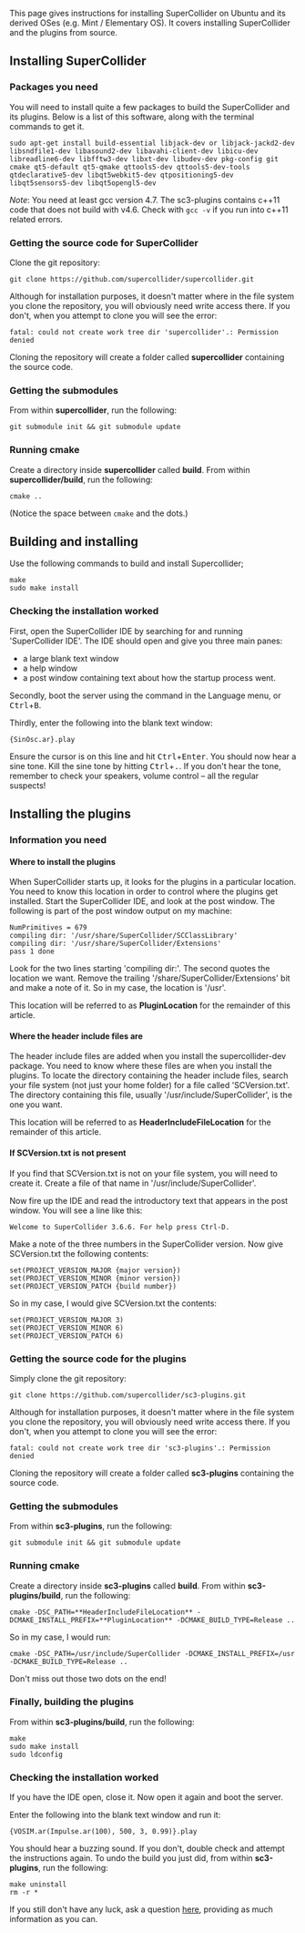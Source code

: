 This page gives instructions for installing SuperCollider on Ubuntu and its derived OSes (e.g. Mint / Elementary OS). It covers installing SuperCollider and the plugins from source.

## Installing SuperCollider
### Packages you need
You will need to install quite a few packages to build the SuperCollider and its plugins. Below is a list of this software, along with the terminal commands to get it.

    sudo apt-get install build-essential libjack-dev or libjack-jackd2-dev libsndfile1-dev libasound2-dev libavahi-client-dev libicu-dev libreadline6-dev libfftw3-dev libxt-dev libudev-dev pkg-config git cmake qt5-default qt5-qmake qttools5-dev qttools5-dev-tools qtdeclarative5-dev libqt5webkit5-dev qtpositioning5-dev libqt5sensors5-dev libqt5opengl5-dev

*Note*: You need at least gcc version 4.7. The sc3-plugins contains c++11 code that does not build with v4.6. Check with `gcc -v` if you run into c++11 related errors.

### Getting the source code for SuperCollider
Clone the git repository:

    git clone https://github.com/supercollider/supercollider.git

Although for installation purposes, it doesn't matter where in the file system you clone the repository, you will obviously need write access there. If you don't, when you attempt to clone you will see the error:

    fatal: could not create work tree dir 'supercollider'.: Permission denied

Cloning the repository will create a folder called **supercollider** containing the source code.
### Getting the submodules
From within **supercollider**, run the following:

    git submodule init && git submodule update

### Running cmake
Create a directory inside **supercollider** called **build**. From within **supercollider/build**, run the following:

    cmake ..

(Notice the space between `cmake` and the dots.)

## Building and installing
Use the following commands to build and install Supercollider;

    make
    sudo make install

### Checking the installation worked
First, open the SuperCollider IDE by searching for and running 'SuperCollider IDE'. The IDE should open and give you three main panes:
* a large blank text window
* a help window
* a post window containing text about how the startup process went.

Secondly, boot the server using the command in the Language menu, or <kbd>Ctrl</kbd>+<kbd>B</kbd>.

Thirdly, enter the following into the blank text window:

    {SinOsc.ar}.play

Ensure the cursor is on this line and hit <kbd>Ctrl</kbd>+<kbd>Enter</kbd>. You should now hear a sine tone. Kill the sine tone by hitting <kbd>Ctrl</kbd>+<kbd>.</kbd>.
If you don't hear the tone, remember to check your speakers, volume control – all the regular suspects!

## Installing the plugins
### Information you need
#### Where to install the plugins
When SuperCollider starts up, it looks for the plugins in a particular location. You need to know this location in order to control where the plugins get installed.
Start the SuperCollider IDE, and look at the post window. The following is part of the post window output on my machine: 

    NumPrimitives = 679
    compiling dir: '/usr/share/SuperCollider/SCClassLibrary'
    compiling dir: '/usr/share/SuperCollider/Extensions'
    pass 1 done

Look for the two lines starting 'compiling dir:'. The second quotes the location we want. Remove the trailing '/share/SuperCollider/Extensions' bit and make a note of it. So in my case, the location is '/usr'.

This location will be referred to as **PluginLocation** for the remainder of this article.
#### Where the header include files are
The header include files are added when you install the supercollider-dev package. You need to know where these files are when you install the plugins.
To locate the directory containing the header include files, search your file system (not just your home folder) for a file called 'SCVersion.txt'. The directory containing this file, usually '/usr/include/SuperCollider', is the one you want.

This location will be referred to as **HeaderIncludeFileLocation** for the remainder of this article.

#### If SCVersion.txt is not present
If you find that SCVersion.txt is not on your file system, you will need to create it. Create a file of that name in '/usr/include/SuperCollider'.

Now fire up the IDE and read the introductory text that appears in the post window. You will see a line like this:

    Welcome to SuperCollider 3.6.6. For help press Ctrl-D.

Make a note of the three numbers in the SuperCollider version. Now give SCVersion.txt the following contents:

    set(PROJECT_VERSION_MAJOR {major version})
    set(PROJECT_VERSION_MINOR {minor version})
    set(PROJECT_VERSION_PATCH {build number})

So in my case, I would give SCVersion.txt the contents:

    set(PROJECT_VERSION_MAJOR 3)
    set(PROJECT_VERSION_MINOR 6)
    set(PROJECT_VERSION_PATCH 6)

### Getting the source code for the plugins
Simply clone the git repository:

    git clone https://github.com/supercollider/sc3-plugins.git

Although for installation purposes, it doesn't matter where in the file system you clone the repository, you will obviously need write access there. If you don't, when you attempt to clone you will see the error:

    fatal: could not create work tree dir 'sc3-plugins'.: Permission denied

Cloning the repository will create a folder called **sc3-plugins** containing the source code.
### Getting the submodules
From within **sc3-plugins**, run the following:

    git submodule init && git submodule update

### Running cmake
Create a directory inside **sc3-plugins** called **build**. From within **sc3-plugins/build**, run the following:

    cmake -DSC_PATH=**HeaderIncludeFileLocation** -DCMAKE_INSTALL_PREFIX=**PluginLocation** -DCMAKE_BUILD_TYPE=Release ..

So in my case, I would run:

    cmake -DSC_PATH=/usr/include/SuperCollider -DCMAKE_INSTALL_PREFIX=/usr -DCMAKE_BUILD_TYPE=Release ..

Don't miss out those two dots on the end!
### Finally, building the plugins
From within **sc3-plugins/build**, run the following:

    make
    sudo make install
    sudo ldconfig

### Checking the installation worked
If you have the IDE open, close it. Now open it again and boot the server.

Enter the following into the blank text window and run it:

    {VOSIM.ar(Impulse.ar(100), 500, 3, 0.99)}.play

You should hear a buzzing sound. If you don't, double check and attempt the instructions again. To undo the build you just did, from within **sc3-plugins**, run the following:

    make uninstall
    rm -r *

If you still don't have any luck, ask a question [here](http://new-supercollider-mailing-lists-forums-use-these.2681727.n2.nabble.com/SuperCollider-Users-New-Use-this-f2676391.html), providing as much information as you can.